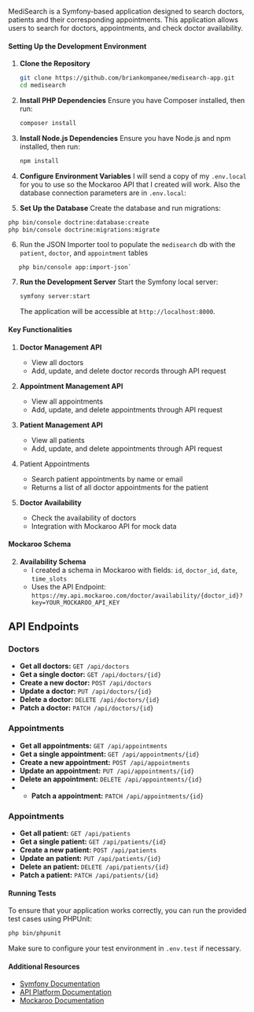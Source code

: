 MediSearch is a Symfony-based application designed to search doctors, patients and their corresponding appointments. This application allows users to search for doctors, appointments, and check doctor availability.
#### Setting Up the Development Environment

1. **Clone the Repository**
    ```sh
    git clone https://github.com/briankompanee/medisearch-app.git
    cd medisearch
    ```

2. **Install PHP Dependencies**
    Ensure you have Composer installed, then run:
    ```sh
    composer install
    ```

3. **Install Node.js Dependencies**
    Ensure you have Node.js and npm installed, then run:
    ```sh
    npm install
    ```

4. **Configure Environment Variables**
	I will send a copy of my `.env.local` for you to use so the Mockaroo API that I created will work.
	Also the database connection parameters are in `.env.local`:

5. **Set Up the Database**
    Create the database and run migrations:
```sh
php bin/console doctrine:database:create
php bin/console doctrine:migrations:migrate
```

6. Run the JSON Importer tool to populate the `medisearch` db with the `patient`, `doctor`, and `appointment` tables 
```shell
   php bin/console app:import-json`
```

7. **Run the Development Server**
    Start the Symfony local server:
    ```sh
    symfony server:start
    ```

    The application will be accessible at `http://localhost:8000`.

#### Key Functionalities

1. **Doctor Management API**
    - View all doctors
    - Add, update, and delete doctor records through API request

2. **Appointment Management API**
    - View all appointments
    - Add, update, and delete appointments through API request

3. **Patient Management API**
	 - View all patients
	 - Add, update, and delete appointments through API request

5. Patient Appointments
	- Search patient appointments by name or email
	- Returns a list of all doctor appointments for the patient
	
6. **Doctor Availability**
    - Check the availability of doctors
    - Integration with Mockaroo API for mock data

####  Mockaroo Schema

2. **Availability Schema**
    - I created a schema in Mockaroo with fields: `id`, `doctor_id`, `date`, `time_slots`
    - Uses the API Endpoint: `https://my.api.mockaroo.com/doctor/availability/{doctor_id}?key=YOUR_MOCKAROO_API_KEY`

## API Endpoints

### Doctors

- **Get all doctors:** `GET /api/doctors`
- **Get a single doctor:** `GET /api/doctors/{id}`
- **Create a new doctor:** `POST /api/doctors`
- **Update a doctor:** `PUT /api/doctors/{id}`
- **Delete a doctor:** `DELETE /api/doctors/{id}`
- **Patch a doctor:** `PATCH /api/doctors/{id}`
### Appointments

- **Get all appointments:** `GET /api/appointments`
- **Get a single appointment:** `GET /api/appointments/{id}`
- **Create a new appointment:** `POST /api/appointments`
- **Update an appointment:** `PUT /api/appointments/{id}`
- **Delete an appointment:** `DELETE /api/appointments/{id}`
- - **Patch a appointment:** `PATCH /api/appointments/{id}`
### Appointments

- **Get all patient:** `GET /api/patients`
- **Get a single patient:** `GET /api/patients/{id}`
- **Create a new patient:** `POST /api/patients`
- **Update an patient:** `PUT /api/patients/{id}`
- **Delete an patient:** `DELETE /api/patients/{id}`
- **Patch a patient:** `PATCH /api/patients/{id}`

#### Running Tests

To ensure that your application works correctly, you can run the provided test cases using PHPUnit:

```sh
php bin/phpunit
```

Make sure to configure your test environment in `.env.test` if necessary.

#### Additional Resources

- [Symfony Documentation](https://symfony.com/doc/current/index.html)
- [API Platform Documentation](https://api-platform.com/docs/)
- [Mockaroo Documentation](https://mockaroo.com/docs)
